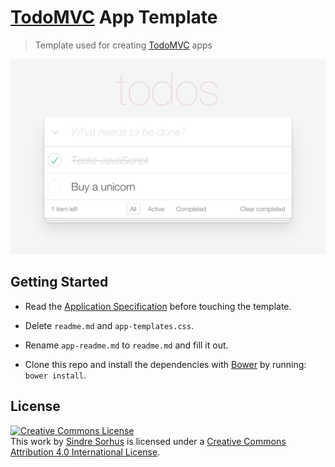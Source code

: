 # [TodoMVC](http://todomvc.com) App Template

> Template used for creating [TodoMVC](http://todomvc.com) apps

![](screenshot.png)


## Getting Started

- Read the [Application Specification](https://github.com/tastejs/todomvc/blob/gh-pages/app-spec.md) before touching the template.

- Delete `readme.md` and `app-templates.css`.

- Rename `app-readme.md` to `readme.md` and fill it out.

- Clone this repo and install the dependencies with [Bower](http://bower.io) by running: `bower install`.


## License

<a rel="license" href="http://creativecommons.org/licenses/by/4.0/deed.en_US"><img alt="Creative Commons License" style="border-width:0" src="http://i.creativecommons.org/l/by/4.0/80x15.png" /></a><br />This <span xmlns:dct="http://purl.org/dc/terms/" href="http://purl.org/dc/dcmitype/InteractiveResource" rel="dct:type">work</span> by <a xmlns:cc="http://creativecommons.org/ns#" href="http://sindresorhus.com" property="cc:attributionName" rel="cc:attributionURL">Sindre Sorhus</a> is licensed under a <a rel="license" href="http://creativecommons.org/licenses/by/4.0/deed.en_US">Creative Commons Attribution 4.0 International License</a>.
